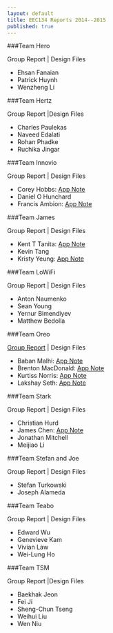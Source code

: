 ```yaml
---
layout: default
title: EEC134 Reports 2014--2015
published: true
---
```


###Team Hero

Group Report \| Design Files 

* Ehsan Fanaian
* Patrick Huynh
* Wenzheng Li

###Team Hertz

Group Report \|Design Files

* Charles Paulekas
* Naveed Edalati
* Rohan Phadke
* Ruchika Jingar

###Team Innovio

Group Report \| Design Files

* Corey Hobbs: [App Note](/education/files/eec134-2014-2015/Team_Innovio/AN_Corey_Hobbs.pdf)
* Daniel O Hunchard
* Francis Ambion: [App Note](/education/files/eec134-2014-2015/Team_Innovio/AN_Francis_Ambion.dox)

###Team James

Group Report \| Design Files

* Kent T Tanita: [App Note](/education/files/eec134-2014-2015/Team_James/AN_Kent_Tanita.docx)
* Kevin Tang
* Kristy Yeung: [App Note](/education/files/eec134-2014-2015/Team_James/AN_Kristy_Yeung.docx)
 
###Team LoWiFi

Group Report \| Design Files

* Anton Naumenko
* Sean Young
* Yernur Bimendiyev
* Matthew Bedolla

###Team Oreo

[Group Report](/education/files/eec-134-2014-2015/Team_Oreo/Team_Oreo_Report.doc) \| Design Files

* Baban Malhi: [App Note](/education/files/eec-134-2014-2015/Team_Oreo/AN_Baban_Malhi.pdf)
* Brenton MacDonald: [App Note](/education/files/eec-134-2014-2015/Team_Oreo/AN_Brenton_MacDonald.doc)
* Kurtiss Norris: [App Note](/education/files/eec-134-2014-2015/Team_Oreo/AN_Kurt_Norris.doc)
* Lakshay Seth: [App Note](/education/files/eec-134-2014-2015/Team_Oreo/AN_Lakshay_Seth.docx)

###Team Stark

Group Report \| Design Files

* Christian Hurd
* James Chen: [App Note](/education/files/eec-134-2014-2015/Team_Stark/AN_James_Chen.pdf)
* Jonathan Mitchell
* Meijiao Li

###Team Stefan and Joe

Group Report \| Design Files

* Stefan Turkowski
* Joseph Alameda

###Team Teabo

Group Report \| Design Files

* Edward Wu
* Genevieve Kam 
* Vivian Law
* Wei-Lung Ho

###Team TSM

Group Report \|Design Files

* Baekhak Jeon
* Fei Ji
* Sheng-Chun Tseng
* Weihui Liu
* Wen Niu
